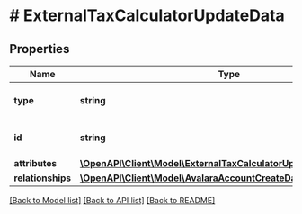 # # ExternalTaxCalculatorUpdateData

## Properties

Name | Type | Description | Notes
------------ | ------------- | ------------- | -------------
**type** | **string** | The resource&#39;s type |
**id** | **string** | The resource&#39;s id |
**attributes** | [**\OpenAPI\Client\Model\ExternalTaxCalculatorUpdateDataAttributes**](ExternalTaxCalculatorUpdateDataAttributes.md) |  |
**relationships** | [**\OpenAPI\Client\Model\AvalaraAccountCreateDataRelationships**](AvalaraAccountCreateDataRelationships.md) |  | [optional]

[[Back to Model list]](../../README.md#models) [[Back to API list]](../../README.md#endpoints) [[Back to README]](../../README.md)
